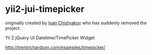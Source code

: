 # yii2-jui-timepicker

originally created by [Ivan Chistyakov](https://github.com/ivan-chkv) who has suddenly removed the project.

Yii 2 jQuery UI Datetime/TimePicker Widget

http://trentrichardson.com/examples/timepicker/
